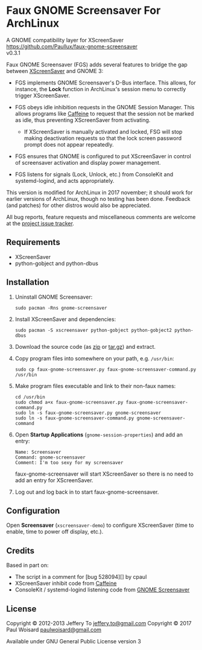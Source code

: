 # Faux GNOME Screensaver For ArchLinux #

A GNOME compatibility layer for XScreenSaver  
<https://github.com/Paullux/faux-gnome-screensaver>  
v0.3.1

Faux GNOME Screensaver (FGS) adds several features to bridge the gap
between [XScreenSaver][] and GNOME 3:

*   FGS implements GNOME Screensaver's D-Bus interface. This allows, for
    instance, the **Lock** function in ArchLinux's session menu to
    correctly trigger XScreenSaver.

*   FGS obeys idle inhibition requests in the GNOME Session Manager.
    This allows programs like [Caffeine][] to request that the session
    not be marked as idle, thus preventing XScreenSaver from activating.

    *   If XScreenSaver is manually activated and locked, FSG will stop
        making deactivation requests so that the lock screen password
        prompt does not appear repeatedly.

*   FGS ensures that GNOME is configured to put XScreenSaver in control
    of screensaver activation and display power management.

*   FGS listens for signals (Lock, Unlock, etc.) from ConsoleKit and
    systemd-logind, and acts appropriately.

This version is modified for ArchLinux in 2017 november; it should work for
earlier versions of ArchLinux, though no testing has been done. Feedback (and
patches) for other distros would also be appreciated.

All bug reports, feature requests and miscellaneous comments are welcome
at the [project issue tracker][].

## Requirements ##

*   XScreenSaver
*   python-gobject and python-dbus

## Installation ##

1.  Uninstall GNOME Screensaver:

        sudo pacman -Rns gnome-screensaver

2.  Install XScreenSaver and dependencies:

        sudo pacman -S xscreensaver python-gobject python-gobject2 python-dbus

3.  Download the source code (as [zip][] or [tar.gz][]) and extract.

4.  Copy program files into somewhere on your path, e.g.
    `/usr/bin`:

        sudo cp faux-gnome-screensaver.py faux-gnome-screensaver-command.py /usr/bin

5.  Make program files executable and link to their non-faux names:

        cd /usr/bin
        sudo chmod a+x faux-gnome-screensaver.py faux-gnome-screensaver-command.py
        sudo ln -s faux-gnome-screensaver.py gnome-screensaver
        sudo ln -s faux-gnome-screensaver-command.py gnome-screensaver-command

6.  Open **Startup Applications** (`gnome-session-properties`) and add
    an entry:

        Name: Screensaver
        Command: gnome-screensaver
        Comment: I'm too sexy for my screensaver

    faux-gnome-screensaver will start XScreenSaver so there is no need
    to add an entry for XScreenSaver.

7.  Log out and log back in to start faux-gnome-screensaver.

## Configuration ##

Open **Screensaver** (`xscreensaver-demo`) to configure XScreenSaver
(time to enable, time to power off display, etc.).

## Credits ##

Based in part on:

*   The script in a comment for [bug 528094][] by cpaul
*   XScreenSaver inhibit code from [Caffeine][]
*   ConsoleKit / systemd-logind listening code from
    [GNOME Screensaver][]

## License ##

Copyright &copy; 2012-2013 Jeffery To <jeffery.to@gmail.com>
Copyright &copy; 2017 Paul Woisard <paulwoisard@gmail.com>

Available under GNU General Public License version 3


[project issue tracker]: https://github.com/Paullux/faux-gnome-screensaver/issues
[zip]: https://github.com/Paullux/faux-gnome-screensaver/archive/master.zip
[tar.gz]: https://github.com/Paullux/faux-gnome-screensaver/archive/master.tar.gz
[XScreenSaver]: http://www.jwz.org/xscreensaver/
[Caffeine]: https://extensions.gnome.org/extension/517/caffeine/
[GNOME Screensaver]: https://git.gnome.org/browse/gnome-screensaver/
